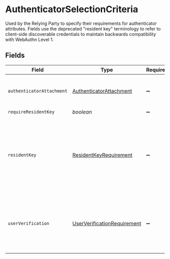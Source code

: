 # AuthenticatorSelectionCriteria

Used by the Relying Party to specify their requirements for authenticator attributes. Fields use the deprecated "resident key" terminology to refer  to client-side discoverable credentials to maintain backwards compatibility with WebAuthn Level 1.


## Fields

| Field                                                                                                                                                                                                  | Type                                                                                                                                                                                                   | Required                                                                                                                                                                                               | Description                                                                                                                                                                                            |
| ------------------------------------------------------------------------------------------------------------------------------------------------------------------------------------------------------ | ------------------------------------------------------------------------------------------------------------------------------------------------------------------------------------------------------ | ------------------------------------------------------------------------------------------------------------------------------------------------------------------------------------------------------ | ------------------------------------------------------------------------------------------------------------------------------------------------------------------------------------------------------ |
| `authenticatorAttachment`                                                                                                                                                                              | [AuthenticatorAttachment](../../models/shared/authenticatorattachment.md)                                                                                                                              | :heavy_minus_sign:                                                                                                                                                                                     | Describes the <a href="https:www.w3.orgTRwebauthn-2#authenticator-attachment-modality">authenticator attachment modality<a>.                                                                           |
| `requireResidentKey`                                                                                                                                                                                   | *boolean*                                                                                                                                                                                              | :heavy_minus_sign:                                                                                                                                                                                     | N/A                                                                                                                                                                                                    |
| `residentKey`                                                                                                                                                                                          | [ResidentKeyRequirement](../../models/shared/residentkeyrequirement.md)                                                                                                                                | :heavy_minus_sign:                                                                                                                                                                                     | Describes the Relying Party's requirements for <a href="https:www.w3.orgTRwebauthn-2#client-side-discoverable-credential">client-side  discoverable credentials<a> (formerly known as "resident keys") |
| `userVerification`                                                                                                                                                                                     | [UserVerificationRequirement](../../models/shared/userverificationrequirement.md)                                                                                                                      | :heavy_minus_sign:                                                                                                                                                                                     | Used to express whether the Relying Party requires <a href="https:www.w3.orgTRwebauthn-2#user-verification">user verification<a> for the  current operation.                                           |